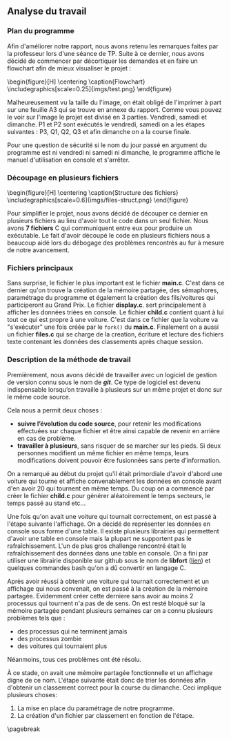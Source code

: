 Analyse du travail
------------------

### Plan du programme 

Afin d'améliorer notre rapport, nous avons retenu les remarques faites par la professeur lors d'une séance de TP. 
Suite à ce dernier, nous avons décidé de commencer par décortiquer les demandes et en faire un flowchart afin 
de mieux visualiser le projet : 

\begin{figure}[H]
\centering
\caption{Flowchart}
\includegraphics[scale=0.25]{imgs/test.png}
\end{figure}

Malheureusement vu la taille du l'image, on était obligé de l'imprimer à part sur une feuille A3 qui se trouve en annexe 
du rapport. Comme vous pouvez le voir sur l'image le projet est divisé en 3 parties. Vendredi, samedi et dimanche. 
P1 et P2 sont exécutés le vendredi, samedi on a les étapes suivantes : P3, Q1, Q2, Q3 et afin dimanche on a la course finale.

Pour une question de sécurité si le nom du jour passé en argument du programme est ni vendredi ni samedi ni dimanche, 
le programme affiche le manuel d'utilisation en console et s'arrêter. 
 
### Découpage en plusieurs fichiers 

\begin{figure}[H]
\centering
\caption{Structure des fichiers}
\includegraphics[scale=0.6]{imgs/files-struct.png}
\end{figure}

Pour simplifier le projet, nous avons décidé de découper ce dernier en plusieurs fichiers au lieu d'avoir tout le code dans un 
seul fichier. Nous avons **7 fichiers** C qui communiquent entre eux pour produire un exécutable. Le fait d'avoir découpé le 
code en plusieurs fichiers nous a beaucoup aidé lors du débogage des problèmes rencontrés au fur à mesure de notre avancement.

### Fichiers principaux 

Sans surprise, le fichier le plus important est le fichier **main.c**. C'est dans ce dernier qu'on trouve la création 
de la mémoire partagée, des sémaphores, paramétrage du programme et également la création des fils/voitures qui participeront 
au Grand Prix. Le fichier **display.c**. sert principalement à afficher les données triées en console. 
Le fichier **child.c** contient quant à lui tout ce qui est propre à une voiture. C'est dans ce fichier que la voiture va "s'exécuter" une fois créée par le `fork()` du **main.c**. Finalement on a aussi un fichier
**files.c** qui se charge de la creation, écriture et lecture des fichiers texte contenant les données des classements après chaque session. 
 
### Description de la méthode de travail 

Premièrement, nous avons décidé de travailler avec un logiciel de gestion de version connu sous le nom de 
**_git_**. Ce type de logiciel est devenu indispensable lorsqu’on travaille à plusieurs sur un même projet et donc sur 
le même code source. 

Cela nous a permit deux choses : 
 - **suivre l’évolution du code source**, pour retenir les modifications effectuées sur chaque fichier et être 
   ainsi capable de revenir en arrière en cas de problème. 
 - **travailler à plusieurs**, sans risquer de se marcher sur les pieds. Si deux personnes modifient un même fichier en même 
   temps, leurs modifications doivent pouvoir être fusionnées sans perte d’information.

On a remarqué au début du projet qu'il était primordiale d'avoir d'abord une voiture qui tourne et affiche convenablement les données 
en console avant d'en avoir 20 qui tournent en même temps. Du coup on a commencé par créer le fichier **child.c** pour 
générer aléatoirement le temps secteurs, le temps passé au stand etc...

Une fois qu'on avait une voiture qui tournait correctement, on est passé à l'étape suivante l'affichage. On a décidé de 
représenter les données en console sous forme d'une table. Il existe plusieurs librairies qui permettent d'avoir une 
table en console mais la plupart ne supportent pas le rafraîchissement. L'un de plus gros challenge rencontré était le rafraîchissement des données dans une table en console. On a fini par utiliser une librairie disponible 
sur github sous le nom de **libfort** ([lien](https://github.com/seleznevae/libfort "github de libfort")) 
et quelques commandes bash qu'on a dû convertir en langage C.

Après avoir réussi à obtenir une voiture qui tournait correctement et un affichage qui nous convenait, on est passé 
à la création de la mémoire partagée. Evidemment créer cette derniere sans avoir au moins 2 processus qui tournent n'a pas de 
de sens. On est resté bloqué sur la mémoire partagée pendant plusieurs semaines car on a connu plusieurs problèmes tels que :
* des processus qui ne terminent jamais
* des processus zombie
* des voitures qui tournaient plus
  
Néanmoins, tous ces problèmes ont été résolu. 

À ce stade, on avait une mémoire partagée fonctionnelle et un affichage digne de ce nom. L'étape suivante était donc de trier les données afin d'obtenir un classement correct pour la course du dimanche. 
Ceci implique plusieurs choses: 
1. La mise en place du paramétrage de notre programme.
2. La création d'un fichier par classement en fonction de l'étape.  

\pagebreak